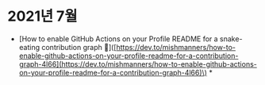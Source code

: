 # 2021년 7월

* \[How to enable GitHub Actions on your Profile README for a snake-eating contribution graph 🐍\]\([https://dev.to/mishmanners/how-to-enable-github-actions-on-your-profile-readme-for-a-contribution-graph-4l66](https://dev.to/mishmanners/how-to-enable-github-actions-on-your-profile-readme-for-a-contribution-graph-4l66)\)
  * 



